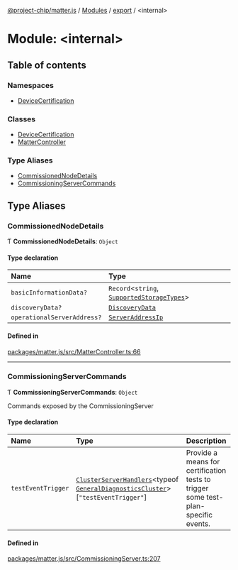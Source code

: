 [@project-chip/matter.js](../README.md) / [Modules](../modules.md) / [export](export.md) / \<internal\>

# Module: \<internal\>

## Table of contents

### Namespaces

- [DeviceCertification](export._internal_.DeviceCertification.md)

### Classes

- [DeviceCertification](../classes/export._internal_.DeviceCertification-1.md)
- [MatterController](../classes/export._internal_.MatterController.md)

### Type Aliases

- [CommissionedNodeDetails](export._internal_.md#commissionednodedetails)
- [CommissioningServerCommands](export._internal_.md#commissioningservercommands)

## Type Aliases

### CommissionedNodeDetails

Ƭ **CommissionedNodeDetails**: `Object`

#### Type declaration

| Name | Type |
| :------ | :------ |
| `basicInformationData?` | `Record`\<`string`, [`SupportedStorageTypes`](storage_export.md#supportedstoragetypes)\> |
| `discoveryData?` | [`DiscoveryData`](common_export.md#discoverydata) |
| `operationalServerAddress?` | [`ServerAddressIp`](common_export.md#serveraddressip) |

#### Defined in

[packages/matter.js/src/MatterController.ts:66](https://github.com/project-chip/matter.js/blob/3adaded6/packages/matter.js/src/MatterController.ts#L66)

___

### CommissioningServerCommands

Ƭ **CommissioningServerCommands**: `Object`

Commands exposed by the CommissioningServer

#### Type declaration

| Name | Type | Description |
| :------ | :------ | :------ |
| `testEventTrigger` | [`ClusterServerHandlers`](cluster_export.md#clusterserverhandlers)\<typeof [`GeneralDiagnosticsCluster`](cluster_export.md#generaldiagnosticscluster-1)\>[``"testEventTrigger"``] | Provide a means for certification tests to trigger some test-plan-specific events. |

#### Defined in

[packages/matter.js/src/CommissioningServer.ts:207](https://github.com/project-chip/matter.js/blob/3adaded6/packages/matter.js/src/CommissioningServer.ts#L207)
